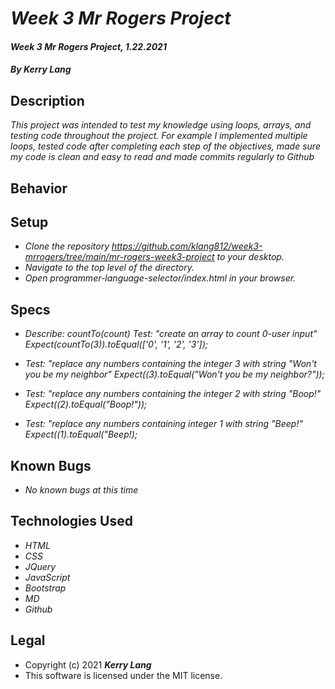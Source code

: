 

# *Week 3 Mr Rogers Project*

#### *Week 3 Mr Rogers Project, 1.22.2021*

#### *By Kerry Lang*

## Description
_This project was intended to test my knowledge using loops, arrays, and testing code throughout the project. For example I implemented  multiple loops, tested code after completing each step of the objectives, made sure my code is clean and easy to read and made commits regularly to Github_

## Behavior

## Setup
* _Clone the repository https://github.com/klang812/week3-mrrogers/tree/main/mr-rogers-week3-project to your desktop._
* _Navigate to the top level of the directory._
* _Open programmer-language-selector/index.html in your browser._

## Specs

* _Describe: countTo(count)_
  _Test:  "create an array to count 0-user input"_
  _Expect(countTo(3)).toEqual(['0', '1', '2', '3']);_

* _Test: "replace any numbers containing the integer 3 with string "Won't you be my neighbor"_
   _Expect((3).toEqual("Won't you be my neighbor?"));_

* _Test:  "replace any numbers containing the integer 2 with string "Boop!"_
  _Expect((2).toEqual("Boop!"));_

* _Test:  "replace any numbers containing integer 1 with string "Beep!"_
  _Expect((1).toEqual("Beep!);_

## Known Bugs
* _No known bugs at this time_

## Technologies Used
* _HTML_
* _CSS_
* _JQuery_
* _JavaScript_
* _Bootstrap_
* _MD_
* _Github_

## Legal
* Copyright (c) 2021 **_Kerry Lang_**
* This software is licensed under the MIT license.
